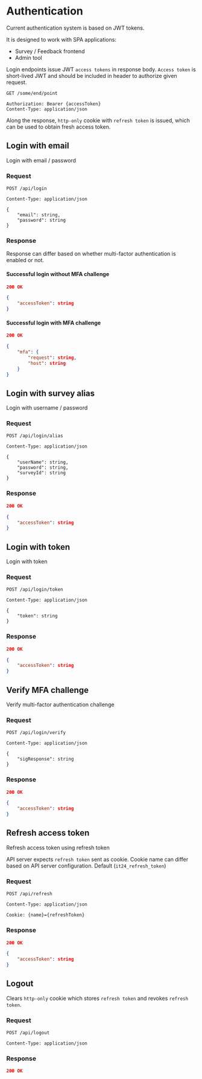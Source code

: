 # Authentication

Current authentication system is based on JWT tokens.

It is designed to work with SPA applications:

* Survey / Feedback frontend
* Admin tool

Login endpoints issue JWT `access tokens` in response body. `Access token` is short-lived JWT and should be included in header to authorize given request.

```http
GET /some/end/point

Authorization: Bearer {accessToken}
Content-Type: application/json
```

Along the response, `http-only` cookie with `refresh token` is issued, which can be used to obtain fresh access token.

## Login with email

Login with email / password

### Request

```http
POST /api/login

Content-Type: application/json

{
    "email": string,
    "password": string
}
```

### Response

Response can differ based on whether multi-factor authentication is enabled or not.

#### Successful login without MFA challenge

```json
200 OK

{
    "accessToken": string
}
```

#### Successful login with MFA challenge

```json
200 OK

{
    "mfa": {
        "request": string,
        "host": string
    }
}
```

## Login with survey alias

Login with username / password

### Request

```http
POST /api/login/alias

Content-Type: application/json

{
    "userName": string,
    "password": string,
    "surveyId": string
}
```

### Response

```json
200 OK

{
    "accessToken": string
}
```

## Login with token

Login with token

### Request

```http
POST /api/login/token

Content-Type: application/json

{
    "token": string
}
```

### Response

```json
200 OK

{
    "accessToken": string
}
```

## Verify MFA challenge

Verify multi-factor authentication challenge

### Request

```http
POST /api/login/verify

Content-Type: application/json

{
    "sigResponse": string
}
```

### Response

```json
200 OK

{
    "accessToken": string
}
```

## Refresh access token

Refresh access token using refresh token

API server expects `refresh token` sent as cookie. Cookie name can differ based on API server configuration. Default (`it24_refresh_token`)

### Request

```http
POST /api/refresh

Content-Type: application/json

Cookie: {name}={refreshToken}
```

### Response

```json
200 OK

{
    "accessToken": string
}
```

## Logout

Clears `http-only` cookie which stores `refresh token` and revokes `refresh token`.

### Request

```http
POST /api/logout

Content-Type: application/json
```

### Response

```json
200 OK
```
